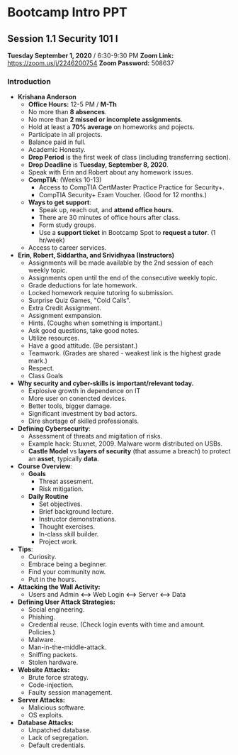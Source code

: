 # Bootcamp Intro PPT

## Session 1.1 Security 101 I

**Tuesday September 1, 2020** / 6:30-9:30 PM
**Zoom Link:** https://zoom.us/j/2246200754 
**Zoom Password:** 508637

### Introduction

- **Krishana Anderson** 
  - **Office Hours:** 12-5 PM / **M-Th**
  - No more than **8 absences**. 
  - No more than **2 missed or incomplete assignments**.
  - Hold at least a **70% average** on homeworks and pojects.
  - Participate in all projects.
  - Balance paid in full.
  - Academic Honesty.
  - **Drop Period** is the first week of class (including transferring section).
  - **Drop Deadline** is **Tuesday, September 8, 2020**.
  - Speak with Erin and Robert about any homework issues.
  - **CompTIA**: (Weeks 10-13)
    - Access to CompTIA CertMaster Practice Practice for Security+.
    - CompTIA Security+ Exam Voucher. (Good for 12 months.)
  - **Ways to get support**:
    - Speak up, reach out, and **attend office hours**.
    - There are 30 minutes of office hours after class.
    - Form study groups.
    - Use a **support ticket** in Bootcamp Spot to **request a tutor**. (1 hr/week)
  - Access to career services.
- **Erin, Robert, Siddartha, and Srividhyaa (Instructors)**
  - Assignments will be made available by the 2nd session of each weekly topic.
  - Assignments open until the end of the consecutive weekly topic.
  - Grade deductions for late homework.
  - Locked homework require tutoring fo submission.
  - Surprise Quiz Games, "Cold Calls". 
  - Extra Credit Assignment. 
  - Assignment exmpansion. 
  - Hints. (Coughs when something is important.)
  - Ask good questions, take good notes.
  - Utilize resources.
  - Have a good attitude. (Be persistant.)
  - Teamwork. (Grades are shared - weakest link is the highest grade mark.)
  - Respect.
  - Class Goals
- **Why security and cyber-skills is important/relevant today.**
  - Explosive growth in dependence on IT
  - More user on conencted devices.
  - Better tools, bigger damage.
  - Significant investment by bad actors.
  - Dire shortage of skilled professionals.
- **Defining Cybersecurity**: 
  - Assessment of threats and migitation of risks.
  - Example hack: Stuxnet, 2009. Malware worm distributed on USBs.
  - **Castle Model** vs **layers of security** (that assume a breach) to protect an **asset**, typically **data**.
- **Course Overview**:
  - **Goals**
    - Threat assesment.
    - Risk mitigation.
  - **Daily Routine** 
    - Set objectives.
    - Brief background lecture.
    - Instructor demonstrations.
    - Thought exercises.
    - In-class skill builder.
    - Project work.
- **Tips**:
  - Curiosity.
  - Embrace being a beginner. 
  - Find your community now.
  - Put in the hours.
- **Attacking the Wall Activity:**
  - Users and Admin **<-->** Web Login **<-->** Server **<-->**  Data
- **Defining User Attack Strategies:**
  - Social engineering.
  - Phishing.
  - Credential reuse. (Check login events with time and amount. Policies.)
  - Malware.
  - Man-in-the-middle-attack.
  - Sniffing packets.
  - Stolen hardware.
- **Website Attacks:**
  - Brute force strategy.
  - Code-injection.
  - Faulty session management. 
- **Server Attacks:**
  - Malicious software.
  - OS exploits.
- **Database Attacks:**
  - Unpatched database. 
  - Lack of segregation.
  - Default credentials.